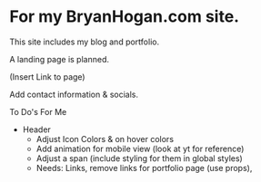 # For my BryanHogan.com site.
This site includes my blog and portfolio.

A landing page is planned.

(Insert Link to page)

Add contact information & socials.

To Do's For Me
- Header
    - Adjust Icon Colors & on hover colors
    - Add animation for mobile view (look at yt for reference)
    - Adjust a span (include styling for them in global styles)
    - Needs: Links, remove links for portfolio page (use props), 